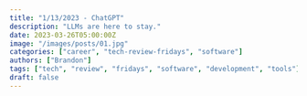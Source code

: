 ```yaml
---
title: "1/13/2023 - ChatGPT"
description: "LLMs are here to stay."
date: 2023-03-26T05:00:00Z
image: "/images/posts/01.jpg"
categories: ["career", "tech-review-fridays", "software"]
authors: ["Brandon"]
tags: ["tech", "review", "fridays", "software", "development", "tools"]
draft: false
---
```

